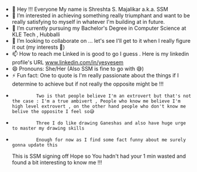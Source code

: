 - 👋 Hey !!! Everyone My name is Shreshta S. Majalikar a.k.a. SSM
- 👀 I’m interested in achieving something really triumphant and want to be really satisfying to myself in whatever I'm building at in future.
- 🌱 I’m currently pursuing my Bachelor's Degree in Computer Science at KLE Tech , Hubballi
- 💞️ I’m looking to collaborate on ... let's see I'll get to it when I really figure it out (my interests 🤔)
- 📫 How to reach me Linked in is good to go I guess . Here is my linkedin profile's URL www.linkedin.com/in/yesyesem 
- 😄 Pronouns: She/Her (Also SSM is fine to go with 😅)
- ⚡ Fun fact: One to quote is I'm really passionate about the things if I determine to achieve but if not really the opposite might be !!!
-              Two is that people believe I'm an extrovert but that's not the case : I'm a true ambivert , People who know me believe I'm high level extrovert , on the other hand people who don't know me belive the opposite I feel so😅
-              Three I do like drawing Ganeshas and also have huge urge to master my drawing skills
-              Enough for now as I find some fact funny about me surely gonna update this 

    This is SSM signing off
    Hope so You hadn't had your 1 min wasted and found a bit interesting to know me !!!


<!---
Shreshta001/Shreshta001 is a ✨ special ✨ repository because its `README.md` (this file) appears on your GitHub profile.
You can click the Preview link to take a look at your changes.
--->
